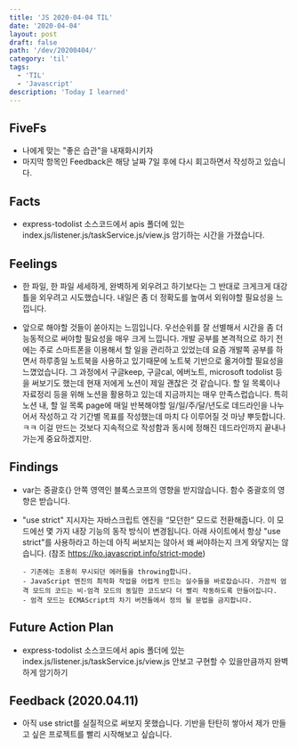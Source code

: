 ```yaml
---
title: 'JS 2020-04-04 TIL'
date: '2020-04-04'
layout: post
draft: false
path: '/dev/20200404/'
category: 'til'
tags:
  - 'TIL'
  - 'Javascript'
description: 'Today I learned'
---
```


## FiveFs

- 나에게 맞는 "좋은 습관"을 내재화시키자
- 마지막 항목인 Feedback은 해당 날짜 7일 후에 다시 회고하면서 작성하고 있습니다.

## Facts

- express-todolist 소스코드에서 apis 폴더에 있는 index.js/listener.js/taskService.js/view.js 암기하는 시간을 가졌습니다.

## Feelings

- 한 파일, 한 파일 세세하게, 완벽하게 외우려고 하기보다는 그 반대로 크게크게 대강 틀을 외우려고 시도했습니다. 내일은 좀 더 정확도를 높여서 외워야할 필요성을 느낍니다.

- 앞으로 해야할 것들이 쏟아지는 느낌입니다. 우선순위를 잘 선별해서 시간을 좀 더 능동적으로 써야할 필요성을 매우 크게 느낍니다. 개발 공부를 본격적으로 하기 전에는 주로 스마트폰을 이용해서 할 일을 관리하고 있었는데 요즘 개발쪽 공부를 하면서 하루종일 노트북을 사용하고 있기때문에 노트북 기반으로 옮겨야할 필요성을 느꼈었습니다. 그 과정에서 구글keep, 구글cal, 에버노트, microsoft todolist 등을 써보기도 했는데 현재 저에게 노션이 제일 괜찮은 것 같습니다. 할 일 목록이나 자료정리 등을 위해 노션을 활용하고 있는데 지금까지는 매우 만족스럽습니다. 특히 노션 내, 할 일 목록 page에 매일 반복해야할 일/일/주/달/년도로 데드라인을 나누어서 작성하고 각 기간별 목표를 작성했는데 마치 다 이루어질 것 마냥 뿌듯합니다.ㅋㅋ 이걸 만드는 것보다 지속적으로 작성함과 동시에 정해진 데드라인까지 끝내나가는게 중요하겠지만.

## Findings

- var는 중괄호{} 안쪽 영역인 블록스코프의 영향을 받지않습니다. 함수 중괄호의 영향은 받습니다.

- "use strict" 지시자는 자바스크립트 엔진을 “모던한” 모드로 전환해줍니다. 이 모드에선 몇 가지 내장 기능의 동작 방식이 변경됩니다. 아래 사이트에서 항상 "use strict"를 사용하라고 하는데 아직 써보지는 않아서 왜 써야하는지 크게 와닿지는 않습니다.
  (참조 https://ko.javascript.info/strict-mode)

  ```
  - 기존에는 조용히 무시되던 에러들을 throwing합니다.
  - JavaScript 엔진의 최적화 작업을 어렵게 만드는 실수들을 바로잡습니다. 가끔씩 엄격 모드의 코드는 비-엄격 모드의 동일한 코드보다 더 빨리 작동하도록 만들어집니다.
  - 엄격 모드는 ECMAScript의 차기 버전들에서 정의 될 문법을 금지합니다.
  ```

## Future Action Plan

- express-todolist 소스코드에서 apis 폴더에 있는 index.js/listener.js/taskService.js/view.js 안보고 구현할 수 있을만큼까지 완벽하게 암기하기

## Feedback (2020.04.11)

- 아직 use strict를 실질적으로 써보지 못했습니다. 기반을 탄탄히 쌓아서 제가 만들고 싶은 프로젝트를 빨리 시작해보고 싶습니다. 
